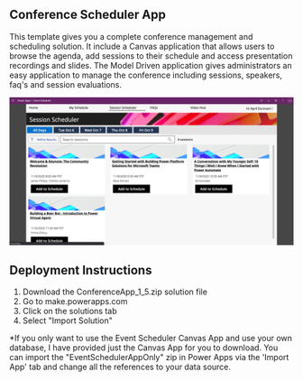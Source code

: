 
## Conference Scheduler App
This template gives you a complete conference management and scheduling solution.  It include a Canvas application that allows users to browse the agenda, add sessions to their schedule and access presentation recordings and slides.  The Model Driven application gives administrators an easy application to manage the conference including sessions, speakers, faq's and session evaluations.

![Schedule Builder App](schedulerBuilder.png)

## Deployment Instructions
1.  Download the ConferenceApp_1_5.zip solution file
2.  Go to make.powerapps.com
3.  Click on the solutions tab
4.  Select "Import Solution"

*If you only want to use the Event Scheduler Canvas App and use your own database, I have provided just the Canvas App for you to download.  You can import the "EventSchedulerAppOnly" zip in Power Apps via the 'Import App' tab and change all the references to your data source.

